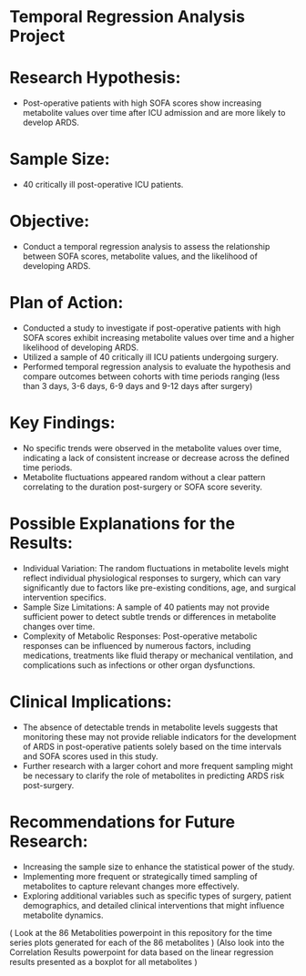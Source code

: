# Temporal Regression Analysis Project

# Research Hypothesis:
- Post-operative patients with high SOFA scores show increasing metabolite values over time after ICU admission and are more likely to develop ARDS.

# Sample Size: 
- 40 critically ill post-operative ICU patients.

# Objective: 
- Conduct a temporal regression analysis to assess the relationship between SOFA scores, metabolite values, and the likelihood of developing ARDS.

# Plan of Action:
- Conducted a study to investigate if post-operative patients with high SOFA scores exhibit increasing metabolite values over time and a higher likelihood of developing ARDS.
- Utilized a sample of 40 critically ill ICU patients undergoing surgery.
- Performed temporal regression analysis to evaluate the hypothesis and compare outcomes between cohorts with time periods ranging (less than 3 days, 3-6 days, 6-9 days and 9-12 days after surgery)

# Key Findings:
- No specific trends were observed in the metabolite values over time, indicating a lack of consistent increase or decrease across the defined time periods.
- Metabolite fluctuations appeared random without a clear pattern correlating to the duration post-surgery or SOFA score severity.

# Possible Explanations for the Results:
- Individual Variation: The random fluctuations in metabolite levels might reflect individual physiological responses to surgery, which can vary significantly due to factors like pre-existing conditions, age, and surgical intervention specifics.
- Sample Size Limitations: A sample of 40 patients may not provide sufficient power to detect subtle trends or differences in metabolite changes over time.
- Complexity of Metabolic Responses: Post-operative metabolic responses can be influenced by numerous factors, including medications, treatments like fluid therapy or mechanical ventilation, and complications such as infections or other organ dysfunctions.
# Clinical Implications:
- The absence of detectable trends in metabolite levels suggests that monitoring these may not provide reliable indicators for the development of ARDS in post-operative patients solely based on the time intervals and SOFA scores used in this study.
- Further research with a larger cohort and more frequent sampling might be necessary to clarify the role of metabolites in predicting ARDS risk post-surgery.
# Recommendations for Future Research:
- Increasing the sample size to enhance the statistical power of the study.
- Implementing more frequent or strategically timed sampling of metabolites to capture relevant changes more effectively.
- Exploring additional variables such as specific types of surgery, patient demographics, and detailed clinical interventions that might influence metabolite dynamics.

( Look at the 86 Metabolities powerpoint in this repository for the time series plots generated for each of the 86 metabolites )
(Also look into the Correlation Results powerpoint for data based on the linear regression results presented as a boxplot for all metabolites )
